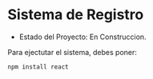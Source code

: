 <h1> Sistema de Registro</h1>

- Estado del Proyecto: En Construccion.

Para ejectutar el sistema, debes poner:

```npm install react```
